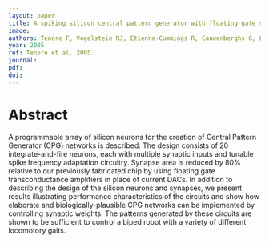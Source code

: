```yaml
---
layout: paper
title: A spiking silicon central pattern generator with floating gate synapses [robot control applications]
image:
authors: Tenore F, Vogelstein RJ, Etienne-Cummings R, Cauwenberghs G, Lewis MA, and Hasler P.
year: 2005
ref: Tenore et al. 2005.
journal:
pdf:
doi:
---
```


# Abstract
A programmable array of silicon neurons for the creation of Central Pattern Generator (CPG) networks is described. The design consists of 20 integrate-and-fire neurons, each with multiple synaptic inputs and tunable spike frequency adaptation circuitry. Synapse area is reduced by 80% relative to our previously fabricated chip by using floating gate transconductance amplifiers in place of current DACs. In addition to describing the design of the silicon neurons and synapses, we present results illustrating performance characteristics of the circuits and show how elaborate and biologically-plausible CPG networks can be implemented by controlling synaptic weights. The patterns generated by these circuits are shown to be sufficient to control a biped robot with a variety of different locomotory gaits.
